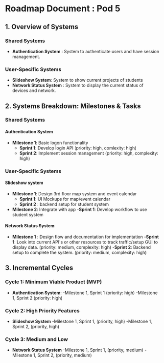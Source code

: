 # Roadmap Document : Pod 5

## 1. Overview of Systems
### Shared Systems
- **Authentication System** : System to authenticate users and have session management.

### User-Specific Systems
- **Slideshow System**: System to show current projects of students
- **Network Status System** : System to display the current status of devices and network.

## 2. Systems Breakdown: Milestones & Tasks
### Shared Systems
#### Authentication System
- **Milestone 1**: Basic logon functionality
    - **Sprint 1**: Develop login API (priority: high, comlexity: high)
    - **Sprint 2**: Implement session management (priority: high, complexity: high)


### User-Specific Systems
#### Slideshow system
- **Milestone 1**: Design 3rd floor map system and event calendar
    - **Sprint 1**: UI Mockups for map/event calendar
    - **Sprint 2** : backend setup for student system
- **Milestone 2**: Integrate with app
    -**Sprint 1**: Develop workflow to use student system

#### Network Status System
- **Milestone 1** : Design flow and documentation for implementation
    -**Sprint 1**: Look into current API's or other resources to track traffic/setup GUI to display data. (priority: medium, complexity: high)
    -**Sprint 2**: Backend setup to complete the system. (priority: medium, complexity: high)

## 3. Incremental Cycles
### Cycle 1: Minimum Viable Product (MVP)
- **Authentication System**:
    -Milestone 1, Sprint 1 (priority: high)
    -Milestone 1, Sprint 2 (priority: high)

### Cycle 2: High Priority Features
- **Slideshow System**
    -Milestone 1, Sprint 1, (priority, high)
    -Milestone 1, Sprint 2, (priority, high)
### Cycle 3: Medium and Low
- **Network Status System**
    -Milestone 1, Sprint 1, (priority, medium)
    -Milestone 1, Sprint 2, (priority, medium)
